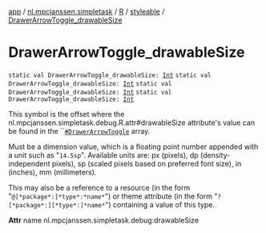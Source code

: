 [app](../../../index.md) / [nl.mpcjanssen.simpletask](../../index.md) / [R](../index.md) / [styleable](index.md) / [DrawerArrowToggle_drawableSize](.)

# DrawerArrowToggle_drawableSize

`static val DrawerArrowToggle_drawableSize: `[`Int`](https://kotlinlang.org/api/latest/jvm/stdlib/kotlin/-int/index.html)
`static val DrawerArrowToggle_drawableSize: `[`Int`](https://kotlinlang.org/api/latest/jvm/stdlib/kotlin/-int/index.html)
`static val DrawerArrowToggle_drawableSize: `[`Int`](https://kotlinlang.org/api/latest/jvm/stdlib/kotlin/-int/index.html)
`static val DrawerArrowToggle_drawableSize: `[`Int`](https://kotlinlang.org/api/latest/jvm/stdlib/kotlin/-int/index.html)

This symbol is the offset where the nl.mpcjanssen.simpletask.debug.R.attr#drawableSize attribute's value can be found in the ``[`#DrawerArrowToggle`](-drawer-arrow-toggle.md) array.

Must be a dimension value, which is a floating point number appended with a unit such as "`14.5sp`". Available units are: px (pixels), dp (density-independent pixels), sp (scaled pixels based on preferred font size), in (inches), mm (millimeters).

This may also be a reference to a resource (in the form "`@[*package*:]*type*:*name*`") or theme attribute (in the form "`?[*package*:][*type*:]*name*`") containing a value of this type.

**Attr**
name nl.mpcjanssen.simpletask.debug:drawableSize

